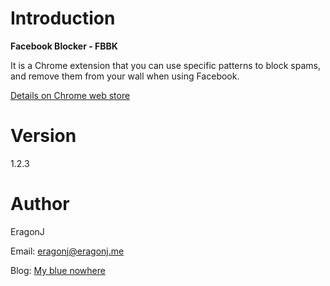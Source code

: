 Introduction
============

**Facebook Blocker - FBBK** 

It is a Chrome extension that you can use specific patterns to block spams, and remove them from your wall when using Facebook.

[Details on Chrome web store](https://chrome.google.com/webstore/detail/ieohahnnccniajelojoanhpfppgincod)

Version
=======

1.2.3

Author
======

EragonJ

Email: eragonj@eragonj.me

Blog: [My blue nowhere](http://eragonj.me)
